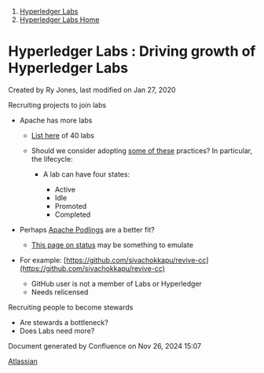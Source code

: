 1. [Hyperledger Labs](index.html)
2. [Hyperledger Labs Home](Hyperledger-Labs-Home_20283400.html)

# Hyperledger Labs : Driving growth of Hyperledger Labs

Created by Ry Jones, last modified on Jan 27, 2020

Recruiting projects to join labs

- Apache has more labs
  
  - [List here](https://labs.apache.org/labs.html) of 40 labs
  - Should we consider adopting [some of these](https://labs.apache.org/bylaws.html) practices? In particular, the lifecycle:
    
    - A lab can have four states:
      
      - Active
      - Idle
      - Promoted
      - Completed
- Perhaps [Apache Podlings](https://incubator.apache.org) are a better fit?
  
  - [This page on status](https://incubator.apache.org/clutch/) may be something to emulate
- For example: [https://github.com/sivachokkapu/revive-cc](https://github.com/sivachokkapu/revive-cc)
  
  - GitHub user is not a member of Labs or Hyperledger
  - Needs relicensed

Recruiting people to become stewards

- Are stewards a bottleneck?
- Does Labs need more?

Document generated by Confluence on Nov 26, 2024 15:07

[Atlassian](http://www.atlassian.com/)

